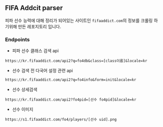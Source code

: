 ## FIFA Addcit parser 
피파 선수 능력에 대해 정리가 되어있는 사이트인 `fifaaddict.com`의 정보를 크롤링 하기위해 만든 레포지토리 입니다. 

### Endpoints
- 피파 선수 클래스 검색 api 
```
https://kr.fifaaddict.com/api2?q=fo4db&class=[class이름]&locale=kr
```

- 선수 검색 전 다국어 설정 관련 api
```
https://kr.fifaaddict.com/api2?q=fo4info&form=init&locale=kr
```

- 선수 상세검색 
```
https://kr.fifaaddict.com/api2?fo4pid=[선수 fo4pid]&locale=kr
```

- 선수 이미지 
```
https://s1.fifaaddict.com/fo4/players/[선수 uid].png
```
